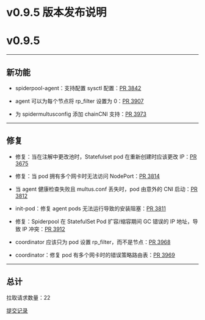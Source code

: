 # v0.9.5 版本发布说明

# v0.9.5

***

## 新功能

* spiderpool-agent：支持配置 sysctl 配置：[PR 3842](https://github.com/spidernet-io/spiderpool/pull/3842)

* agent 可以为每个节点将 rp_filter 设置为 0：[PR 3907](https://github.com/spidernet-io/spiderpool/pull/3907)

* 为 spidermultusconfig 添加 chainCNI 支持：[PR 3973](https://github.com/spidernet-io/spiderpool/pull/3973)



***

## 修复

* 修复：当在注解中更改池时，Statefulset pod 在重新创建时应该更改 IP：[PR 3675](https://github.com/spidernet-io/spiderpool/pull/3675)

* 修复：当 pod 拥有多个网卡时无法访问 NodePort：[PR 3814](https://github.com/spidernet-io/spiderpool/pull/3814)

* 当 agent 健康检查失败且 multus.conf 丢失时，pod 由意外的 CNI 启动：[PR 3812](https://github.com/spidernet-io/spiderpool/pull/3812)

* init-pod：修复 agent pods 无法运行导致的安装阻塞：[PR 3811](https://github.com/spidernet-io/spiderpool/pull/3811)

* 修复：Spiderpool 在 StatefulSet Pod 扩容/缩容期间 GC 错误的 IP 地址，导致 IP 冲突：[PR 3912](https://github.com/spidernet-io/spiderpool/pull/3912)

* coordinator 应该只为 pod 设置 rp_filter，而不是节点：[PR 3968](https://github.com/spidernet-io/spiderpool/pull/3968)

* coordinator：修复 pod 有多个网卡时的错误策略路由表：[PR 3969](https://github.com/spidernet-io/spiderpool/pull/3969)



***

## 总计

拉取请求数量：22

[提交记录](https://github.com/spidernet-io/spiderpool/compare/v0.9.4...v0.9.5)
